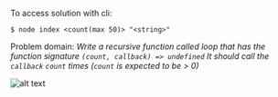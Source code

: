 To access solution with cli:

``` $ node index <count(max 50)> "<string>" ```

Problem domain: _Write a recursive function called loop that has the function signature `(count, callback) => undefined` It should call the `callback` `count` times (`count` is expected to be > 0)_

![alt text](https://github.com/EnderSmith/WhiteBoardChallenges/blob/whiteboard-challenge-06/whiteboard-challenge-06/pseudo-solution.jpg?raw=true)
